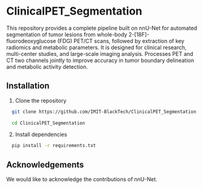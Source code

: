 # ClinicalPET_Segmentation
This repository provides a complete pipeline built on nnU-Net for automated segmentation of tumor lesions from whole-body 2-[18F]-fluorodeoxyglucose (FDG) PET/CT scans, followed by extraction of key radiomics and metabolic parameters. It is designed for clinical research, multi-center studies, and large-scale imaging analysis. Processes PET and CT two channels jointly to improve accuracy in tumor boundary delineation and metabolic activity detection.


## Installation
1. Clone the repository

```bash
  git clone https://github.com/IMIT-BlackTech/ClinicalPET_Segmentation.git 
  
  cd ClinicalPET_Segmentation
```

2. Install dependencies

```bash
  pip install -r requirements.txt
```

## Acknowledgements
We would like to acknowledge the contributions of nnU-Net.

